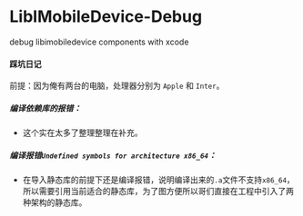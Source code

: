 # LibIMobileDevice-Debug
debug libimobiledevice components with xcode

#### 踩坑日记

前提：因为俺有两台的电脑，处理器分别为 `Apple` 和 `Inter`。

##### 编译依赖库的报错：

- 这个实在太多了整理整理在补充。

##### 编译报错`Undefined symbols for architecture x86_64`：

- 在导入静态库的前提下还是编译报错，说明编译出来的`.a`文件不支持`x86_64`，所以需要引用当前适合的静态库，为了图方便所以哥们直接在工程中引入了两种架构的静态库。

